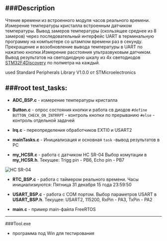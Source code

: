 
###Description
--------------
Чтение времени из встроенного модуля часов реального времени. Измерение температуры кристалла встроенным датчиком температуры. Вывод замеров температуры (скользящее среднее из 8 замеров) через последовательный интерфейс UART в терминальную программу на компьютере со штампом времени раз в секунду.  Прекращение и возобновление вывода температуры в UART по нажатию кнопки.Измерение расстояния ультразвуковым датчиком. Вывод результатов на светодиодную шкалу из 4х светодиодов  [STM32F4Discovery](http://www.st.com/content/st_com/en/products/evaluation-tools/product-evaluation-tools/mcu-eval-tools/stm32-mcu-eval-tools/stm32-mcu-discovery-kits/stm32f4discovery.html) по полметра на каждый.

used Standard Peripherals Library V1.0.0 от STMicroelectronics

###root test_tasks:
------------------
- **ADC_BSP.c**  -  измерение температуры кристалла

-  **Button.c**  -   опрос состояния кнопки и работа св диодов `#define BUTTON_CHECK_ON_INTRRPT` - контроль кнопки по прерыванию
`#else` - контроль отдельной задачей

- **Irq.c**     -   переопределения обработчиков EXTI0 и USART2

- **mainTasks.c** - Инициализация и основная `task` -вывод результатов в PC

- **my_HCSR.c**  - работа с датчиком HC SR-04 Выбор комутации в **my_HCSR.h**. Текущее: Trigg pin - PB6, Echo pin - PB7

![HC SR-04](http://robocraft.ru/files/sensors/Ultrasonic/HC-SR04/front.jpg)

 
- **RTC_BSP.c** - работа с таймером реального времени. Часы инициализиуются: Пятница 31 декабря 15 года 23:59:50
 
- **USART_BSP.c** -  работа с COM портом. Выбор параметров USART в **USART_BSP.h**. Текущее: USART2, 115200, RxPin - PA3, TxPin - PA2
 
- **main.c** - пример main-файла FreeRTOS

------------------------------------
###Tool.exe 
- программа под Win для тестирования
